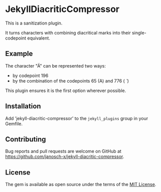 # JekyllDiacriticCompressor

This is a sanitization plugin.

It turns characters with combining diacritical marks into their single-codepoint equivalent.

## Example

The character "Ä" can be represented two ways:

- by codepoint 196
- by the combination of the codepoints 65 (A) and 776 ( ̈ )

This plugin ensures it is the first option wherever possible.

## Installation

Add 'jekyll-diacritic-compressor' to the `jekyll_plugins` group in your Gemfile.

## Contributing

Bug reports and pull requests are welcome on GitHub at https://github.com/janosch-x/jekyll-diacritic-compressor.

## License

The gem is available as open source under the terms of the [MIT License](https://opensource.org/licenses/MIT).
